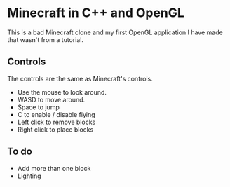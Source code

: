 # Minecraft in C++ and OpenGL

This is a bad Minecraft clone and my first OpenGL application I have made that wasn't from a tutorial.

## Controls

The controls are the same as Minecraft's controls.

* Use the mouse to look around.
* WASD to move around.
* Space to jump
* C to enable / disable flying
* Left click to remove blocks
* Right click to place blocks

## To do

* Add more than one block
* Lighting
